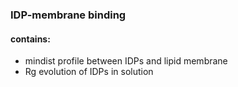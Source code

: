 ### IDP-membrane binding
#### contains:
- mindist profile between IDPs and lipid membrane
- Rg evolution of IDPs in solution
